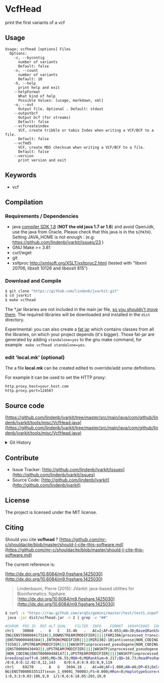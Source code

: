 # VcfHead

print the first variants of a vcf


## Usage

```
Usage: vcfhead [options] Files
  Options:
    -c, --bycontig
      number of variants
      Default: false
    -n, --count
      number of variants
      Default: 10
    -h, --help
      print help and exit
    --helpFormat
      What kind of help
      Possible Values: [usage, markdown, xml]
    -o, --out
      Output file. Optional . Default: stdout
    --outputbcf
      Output bcf (for streams)
      Default: false
    --vcfcreateindex
      VCF, create tribble or tabix Index when writing a VCF/BCF to a file.
      Default: false
    --vcfmd5
      VCF, create MD5 checksum when writing a VCF/BCF to a file.
      Default: false
    --version
      print version and exit

```


## Keywords

 * vcf


## Compilation

### Requirements / Dependencies

* java [compiler SDK 1.8](http://www.oracle.com/technetwork/java/index.html) (**NOT the old java 1.7 or 1.6**) and avoid OpenJdk, use the java from Oracle. Please check that this java is in the `${PATH}`. Setting JAVA_HOME is not enough : (e.g: https://github.com/lindenb/jvarkit/issues/23 )
* GNU Make >= 3.81
* curl/wget
* git
* xsltproc http://xmlsoft.org/XSLT/xsltproc2.html (tested with "libxml 20706, libxslt 10126 and libexslt 815")


### Download and Compile

```bash
$ git clone "https://github.com/lindenb/jvarkit.git"
$ cd jvarkit
$ make vcfhead
```

The *.jar libraries are not included in the main jar file, [so you shouldn't move them](https://github.com/lindenb/jvarkit/issues/15#issuecomment-140099011 ).
The required libraries will be downloaded and installed in the `dist` directory.

Experimental: you can also create a [fat jar](https://stackoverflow.com/questions/19150811/) which contains classes from all the libraries, on which your project depends (it's bigger). Those fat-jar are generated by adding `standalone=yes` to the gnu make command, for example ` make vcfhead standalone=yes`.

### edit 'local.mk' (optional)

The a file **local.mk** can be created edited to override/add some definitions.

For example it can be used to set the HTTP proxy:

```
http.proxy.host=your.host.com
http.proxy.port=124567
```
## Source code 

[https://github.com/lindenb/jvarkit/tree/master/src/main/java/com/github/lindenb/jvarkit/tools/misc/VcfHead.java](https://github.com/lindenb/jvarkit/tree/master/src/main/java/com/github/lindenb/jvarkit/tools/misc/VcfHead.java)


<details>
<summary>Git History</summary>

```
Wed Sep 20 15:52:53 2017 +0200 ; moving to amalgamation ; https://github.com/lindenb/jvarkit/commit/fca74f53afa062f238c8a899ee0ee6e7cd15136c
Wed Sep 6 14:49:24 2017 +0200 ; fixing typos, starting to generate VariantContextWriterFactory for spring xml ; https://github.com/lindenb/jvarkit/commit/cf023e059af85f6c266c56a8f7db6ff78e4a5134
Tue Jun 6 18:06:17 2017 +0200 ; postponed vcf ; https://github.com/lindenb/jvarkit/commit/bcd52318caf3cd76ce8662485ffaacaabde97caf
Sun Jun 4 21:53:22 2017 +0200 ; writing bcf ; https://github.com/lindenb/jvarkit/commit/784fdac37cd7e6eca04e35d0a3ddad8637826b4a
Mon May 29 16:53:42 2017 +0200 ; moved to docs ; https://github.com/lindenb/jvarkit/commit/6c0535d7add884e75b424af89a4f00aff6fae75f
Mon May 22 17:20:59 2017 +0200 ; moving to jcommaner ; https://github.com/lindenb/jvarkit/commit/60cbfa764f7f5bacfdb78e48caf8f9b66e53a6a0
Fri Apr 14 15:27:32 2017 +0200 ; annotation proc ; https://github.com/lindenb/jvarkit/commit/72b9383a8472e5a91120bab84d15b8acad4db8d4
Mon Mar 27 17:55:22 2017 +0200 ; cont ; https://github.com/lindenb/jvarkit/commit/3b7033dcb365493f62d7b78ca4410b6bf3cd716d
Mon Mar 27 09:23:26 2017 +0200 ; cont ; https://github.com/lindenb/jvarkit/commit/97ebb85e7afc877ed11317f2078e48104983a50c
Mon Mar 27 08:21:34 2017 +0200 ; cont ; https://github.com/lindenb/jvarkit/commit/f65f2fab10d0d3e895f85a5d5fa433699d64d48f
Fri Apr 29 17:26:25 2016 +0200 ; cont ; https://github.com/lindenb/jvarkit/commit/231856146f1035e21b4adfbc4e87a01b60d0d39e
Wed Feb 10 10:00:55 2016 +0100 ; cont ; https://github.com/lindenb/jvarkit/commit/0a518250fb9b2e9894b9329d01afe1dfe0a2f6de
Tue Nov 3 22:42:18 2015 +0100 ; cont ; https://github.com/lindenb/jvarkit/commit/4e4a9319be20626f0ea01dc2316c6420ba8e7dac
Wed Sep 23 15:36:21 2015 +0200 ; cont ; https://github.com/lindenb/jvarkit/commit/03cc568ed51cf43d7af6f0d913a0f8c52ddfe5d7
Wed Sep 23 13:19:34 2015 +0200 ; cont ; https://github.com/lindenb/jvarkit/commit/58308bb7b5859c5d3360a33e22f4d62607997a7c
Thu Mar 12 16:57:07 2015 +0100 ; tool to compare VCF with one sample called with multiple methods #tweet ; https://github.com/lindenb/jvarkit/commit/351c259dc9f1d8bebab19b3dc57fc6a610257542
Fri Feb 20 17:50:08 2015 +0100 ; continue integration in knime ; https://github.com/lindenb/jvarkit/commit/5693e07342a30f21c807a4e3a655e3446019458f
Fri Feb 20 13:25:12 2015 +0100 ; moving vcfhead, vcftail to knime. samsequenceprogress compact watch form ; https://github.com/lindenb/jvarkit/commit/34c137e5f12c05b7eb9d7ce1b546cde6c8890cc3
Fri Nov 7 17:11:35 2014 +0100 ; cont ; https://github.com/lindenb/jvarkit/commit/17b77998c42387988386f5a696bba464d130cf86
Mon May 12 10:28:28 2014 +0200 ; first sed on files ; https://github.com/lindenb/jvarkit/commit/79ae202e237f53b7edb94f4326fee79b2f71b8e8
Sun Feb 2 18:55:03 2014 +0100 ; cont ; https://github.com/lindenb/jvarkit/commit/abd24b56ec986dada1e5162be5bbd0dac0c2d57c
Tue Dec 10 22:12:54 2013 +0100 ; vcf head tail ; https://github.com/lindenb/jvarkit/commit/25adbeaf3de1c64fd793c5ddf5236322adb430d1
```

</details>

## Contribute

- Issue Tracker: [http://github.com/lindenb/jvarkit/issues](http://github.com/lindenb/jvarkit/issues)
- Source Code: [http://github.com/lindenb/jvarkit](http://github.com/lindenb/jvarkit)

## License

The project is licensed under the MIT license.

## Citing

Should you cite **vcfhead** ? [https://github.com/mr-c/shouldacite/blob/master/should-I-cite-this-software.md](https://github.com/mr-c/shouldacite/blob/master/should-I-cite-this-software.md)

The current reference is:

[http://dx.doi.org/10.6084/m9.figshare.1425030](http://dx.doi.org/10.6084/m9.figshare.1425030)

> Lindenbaum, Pierre (2015): JVarkit: java-based utilities for Bioinformatics. figshare.
> [http://dx.doi.org/10.6084/m9.figshare.1425030](http://dx.doi.org/10.6084/m9.figshare.1425030)

 

```bash
$ curl -s "https://raw.github.com/arq5x/gemini/master/test/test1.snpeff.vcf" |\
 java -jar dist/vcfhead.jar -n 2 | grep -v "##"

#CHROM  POS ID  REF ALT QUAL    FILTER  INFO    FORMAT  1094PC0005  1094PC0009  1094PC0012  1094PC0013
chr1    30860   .   G   C   33.46   .   AC=2;AF=0.053;AN=38;BaseQRankSum=2.327;DP=49;Dels=0.00;EFF=DOWNSTREAM(MODIFIER||||85|FAM138A|protein_coding|COD
ING|ENST00000417324|),DOWNSTREAM(MODIFIER|||||FAM138A|processed_transcript|CODING|ENST00000461467|),DOWNSTREAM(MODIFIER|||||MIR1302-10|miRNA|NON_CODING
|ENST00000408384|),INTRON(MODIFIER|||||MIR1302-10|antisense|NON_CODING|ENST00000469289|),INTRON(MODIFIER|||||MIR1302-10|antisense|NON_CODING|ENST000004
73358|),UPSTREAM(MODIFIER|||||WASH7P|unprocessed_pseudogene|NON_CODING|ENST00000423562|),UPSTREAM(MODIFIER|||||WASH7P|unprocessed_pseudogene|NON_CODING
|ENST00000430492|),UPSTREAM(MODIFIER|||||WASH7P|unprocessed_pseudogene|NON_CODING|ENST00000438504|),UPSTREAM(MODIFIER|||||WASH7P|unprocessed_pseudogene
|NON_CODING|ENST00000488147|),UPSTREAM(MODIFIER|||||WASH7P|unprocessed_pseudogene|NON_CODING|ENST00000538476|);FS=3.128;HRun=0;HaplotypeScore=0.6718;In
breedingCoeff=0.1005;MQ=36.55;MQ0=0;MQRankSum=0.217;QD=16.73;ReadPosRankSum=2.017 GT:AD:DP:GQ:PL  0/0:7,0:7:15.04:0,15,177    0/0:2,0:2:3.01:0,3,39   0
/0:6,0:6:12.02:0,12,143    0/0:4,0:4:9.03:0,9,119
chr1    69270   .   A   G   2694.18 .   AC=40;AF=1.000;AN=40;DP=83;Dels=0.00;EFF=SYNONYMOUS_CODING(LOW|SILENT|tcA/tcG|S60|305|OR4F5|protein_coding|CODI
NG|ENST00000335137|exon_1_69091_70008);FS=0.000;HRun=0;HaplotypeScore=0.0000;InbreedingCoeff=-0.0598;MQ=31.06;MQ0=0;QD=32.86 GT:AD:DP:GQ:PL  ./. ./. 1/
1:0,3:3:9.03:106,9,0  1/1:0,6:6:18.05:203,18,0
```
 

